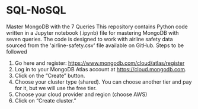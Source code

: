 # SQL-NoSQL
Master MongoDB with the 7 Queries
This repository contains Python code written in a Jupyter notebook (.ipynb) file for mastering MongoDB with seven queries. 
The code is designed to work with airline safety data sourced from the 'airline-safety.csv' file available on GitHub.
Steps to be followed
1. Go here and register: https://www.mongodb.com/cloud/atlas/register
2. Log in to your MongoDB Atlas account at https://cloud.mongodb.com.
3. Click on the “Create” button.
4. Choose your cluster type (shared). You can choose another tier and pay for it, 
but we will use the free tier.
5. Choose your cloud provider and region (choose AWS)
6. Click on “Create cluster.”
